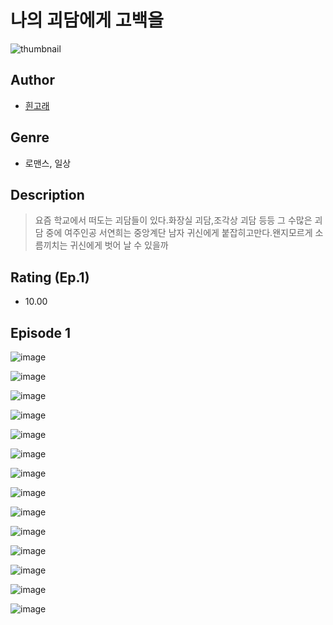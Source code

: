 # 나의 괴담에게 고백을
![thumbnail](https://image-comic.pstatic.net/user_contents_data/challenge_comic/2023/05/23/271001/upload_7076108713785111397_480x623.jpeg)

## Author
- [흰고래](https://comic.naver.com/artistTitle?id=271001)

## Genre
- 로맨스, 일상

## Description
> 요즘 학교에서 떠도는 괴담들이 있다.화장실 괴담,조각상 괴담 등등 그 수많은 괴담 중에 여주인공 서연희는 중앙계단 남자 귀신에게 붙잡히고만다.왠지모르게 소름끼치는 귀신에게 벗어 날 수 있을까


## Rating (Ep.1)
- 10.00

## Episode 1
![image](https://image-comic.pstatic.net/user_contents_data/challenge_comic/2023/05/23/271001/upload_7003441792720004707.jpeg)

![image](https://image-comic.pstatic.net/user_contents_data/challenge_comic/2023/05/23/271001/upload_3906933392068994147.jpeg)

![image](https://image-comic.pstatic.net/user_contents_data/challenge_comic/2023/05/23/271001/upload_3558796128414871603.jpeg)

![image](https://image-comic.pstatic.net/user_contents_data/challenge_comic/2023/05/23/271001/upload_7149518525897914723.jpeg)

![image](https://image-comic.pstatic.net/user_contents_data/challenge_comic/2023/05/23/271001/upload_7219323212808675942.jpeg)

![image](https://image-comic.pstatic.net/user_contents_data/challenge_comic/2023/05/23/271001/upload_3486129384268903480.jpeg)

![image](https://image-comic.pstatic.net/user_contents_data/challenge_comic/2023/05/23/271001/upload_7149295303565324594.jpeg)

![image](https://image-comic.pstatic.net/user_contents_data/challenge_comic/2023/05/23/271001/upload_3690473822151075379.jpeg)

![image](https://image-comic.pstatic.net/user_contents_data/challenge_comic/2023/05/23/271001/upload_4051096940651570533.jpeg)

![image](https://image-comic.pstatic.net/user_contents_data/challenge_comic/2023/05/23/271001/upload_3832625096937399345.jpeg)

![image](https://image-comic.pstatic.net/user_contents_data/challenge_comic/2023/05/23/271001/upload_3545007145306645094.jpeg)

![image](https://image-comic.pstatic.net/user_contents_data/challenge_comic/2023/05/23/271001/upload_3918467238137783863.jpeg)

![image](https://image-comic.pstatic.net/user_contents_data/challenge_comic/2023/05/23/271001/upload_3545236040457479777.jpeg)

![image](https://image-comic.pstatic.net/user_contents_data/challenge_comic/2023/05/23/271001/upload_7305229361269388642.jpeg)
